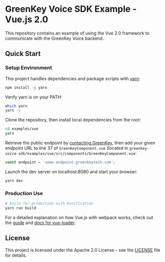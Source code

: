 # GreenKey Voice SDK Example - Vue.js 2.0

This repository contains an example of using the Vue 2.0 framework to communicate with the GreenKey Voice backend.

## Quick Start

### Setup Environment

This project handles dependencies and package scripts with [yarn](https://www.npmjs.com/package/yarn):
```bash
npm install -g yarn
```

Verify yarn is on your PATH:
```bash
which yarn
yarn -v
```

Clone the repository, then install local dependencies from the root:
```bash
cd examples/vue
yarn
```

Retrieve the public endpoint by [contacting GreenKey](http://greenkeytech.com/contact-us), then add your given endpoint URL to line 37 of `GreenKeyComponent.vue` (located in `greenkey-voice-sdk/examples/vue/src/components/GreenKeyComponent.vue`:
```javascript
const endpoint = 'some-endpoint.greenkeytech.com';
```

Launch the dev server on localhost:8080 and start your browser:
```bash
yarn dev
```

### Production Use

``` bash
# build for production with minification
yarn run build
```

For a detailed explanation on how Vue.js with webpack works, check out the [guide](http://vuejs-templates.github.io/webpack/) and [docs for vue-loader](http://vuejs.github.io/vue-loader).

## License

This project is licensed under the Apache 2.0 License - see the [LICENSE](LICENSE) file for details.
